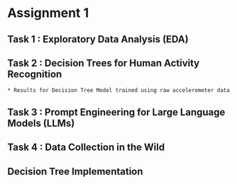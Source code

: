 # Assignment 1

## Task 1 : Exploratory Data Analysis (EDA)

## Task 2 : Decision Trees for Human Activity Recognition
    * Results for Decision Tree Model trained using raw accelerometer data 

## Task 3 : Prompt Engineering for Large Language Models (LLMs)

## Task 4 : Data Collection in the Wild

## Decision Tree Implementation